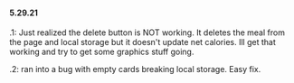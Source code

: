 #### 5.29.21

.1: Just realized the delete button is NOT working. It deletes the meal from the page and local storage but it doesn't update net calories. Ill get that working and try to get some graphics stuff going.

.2: ran into a bug with empty cards breaking local storage. Easy fix.